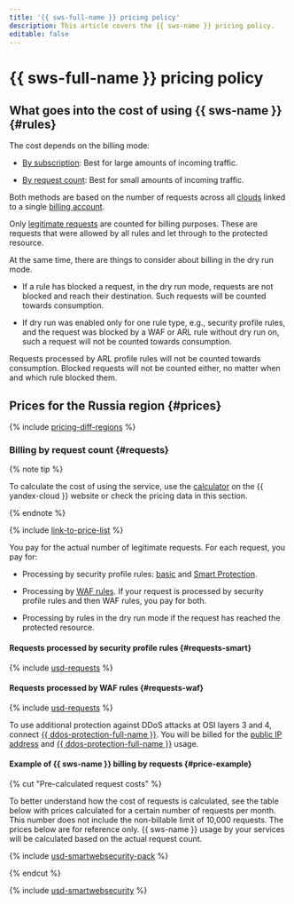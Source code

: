 ```yaml
---
title: '{{ sws-full-name }} pricing policy'
description: This article covers the {{ sws-name }} pricing policy.
editable: false
---
```


# {{ sws-full-name }} pricing policy



## What goes into the cost of using {{ sws-name }} {#rules}

The cost depends on the billing mode:

* [By subscription](#subscription): Best for large amounts of incoming traffic.
  
* [By request count](#requests): Best for small amounts of incoming traffic.

Both methods are based on the number of requests across all [clouds](../resource-manager/concepts/resources-hierarchy.md#cloud) linked to a single [billing account](../billing/concepts/billing-account.md).

Only [legitimate requests](concepts/rules.md#rule-action) are counted for billing purposes. These are requests that were allowed by all rules and let through to the protected resource.

At the same time, there are things to consider about billing in the dry run mode.

* If a rule has blocked a request, in the dry run mode, requests are not blocked and reach their destination. Such requests will be counted towards consumption. 

* If dry run was enabled only for one rule type, e.g., security profile rules, and the request was blocked by a WAF or ARL rule without dry run on, such a request will not be counted towards consumption.

Requests processed by ARL profile rules will not be counted towards consumption. Blocked requests will not be counted either, no matter when and which rule blocked them.

## Prices for the Russia region {#prices}

{% include [pricing-diff-regions](../_includes/pricing-diff-regions.md) %}


### Billing by request count {#requests}

{% note tip %}




To calculate the cost of using the service, use the [calculator](https://yandex.cloud/en/prices?state=2e8dfeb93503#calculator) on the {{ yandex-cloud }} website or check the pricing data in this section.


{% endnote %}

{% include [link-to-price-list](../_includes/pricing/link-to-price-list.md) %}

You pay for the actual number of legitimate requests. For each request, you pay for:

* Processing by security profile rules: [basic](concepts/rules.md#base-rules) and [Smart Protection](concepts/rules.md#smart-protection-rules).
  
* Processing by [WAF rules](concepts/rules.md#waf-rules). If your request is processed by security profile rules and then WAF rules, you pay for both.
  
* Processing by rules in the dry run mode if the request has reached the protected resource.

#### Requests processed by security profile rules {#requests-smart}



{% include [usd-requests](../_pricing/smartwebsecurity/usd-requests.md) %}


#### Requests processed by WAF rules {#requests-waf}



{% include [usd-requests](../_pricing/smartwebsecurity/usd-requests-waf.md) %}


To use additional protection against DDoS attacks at OSI layers 3 and 4, connect [{{ ddos-protection-full-name }}](../vpc/ddos-protection/index.md). You will be billed for the [public IP address](../vpc/pricing.md#prices-public-ip) and [{{ ddos-protection-full-name }}](../vpc/pricing.md#prices-ddos-protection) usage.

#### Example of {{ sws-name }} billing by requests {#price-example}

{% cut "Pre-calculated request costs" %}

To better understand how the cost of requests is calculated, see the table below with prices calculated for a certain number of requests per month. This number does not include the non-billable limit of 10,000 requests.
The prices below are for reference only. {{ sws-name }} usage by your services will be calculated based on the actual request count.



{% include [usd-smartwebsecurity-pack](../_pricing_examples/smartwebsecurity/usd-smartwebsecurity-pack.md) %}


{% endcut %}



{% include [usd-smartwebsecurity](../_pricing_examples/smartwebsecurity/usd-smartwebsecurity.md) %}

